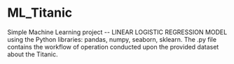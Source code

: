 # ML_Titanic

Simple Machine Learning project -- LINEAR LOGISTIC REGRESSION MODEL using the Python libraries: pandas, numpy, seaborn, sklearn. The .py file contains the workflow of operation conducted upon the provided dataset about the Titanic.
